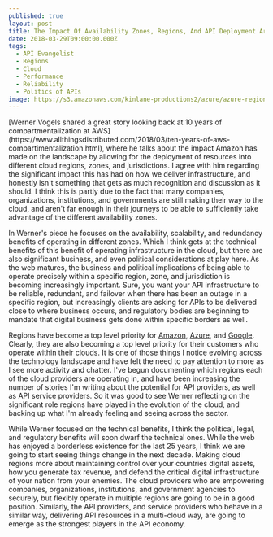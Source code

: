```yaml
---
published: true
layout: post
title: The Impact Of Availability Zones, Regions, And API Deployment Around The Globe
date: 2018-03-29T09:00:00.000Z
tags:
  - API Evangelist
  - Regions
  - Cloud
  - Performance
  - Reliability
  - Politics of APIs
image: https://s3.amazonaws.com/kinlane-productions2/azure/azure-regions-map.png
---
```

<p></p>[Werner Vogels shared a great story looking back at 10 years of compartmentalization at AWS](https://www.allthingsdistributed.com/2018/03/ten-years-of-aws-compartimentalization.html), where he talks about the impact Amazon has made on the landscape by allowing for the deployment of resources into different cloud regions, zones, and jurisdictions. I agree with him regarding the significant impact this has had on how we deliver infrastructure, and honestly isn't something that gets as much recognition and discussion as it should. I think this is partly due to the fact that many companies, organizations, institutions, and governments are still making their way to the cloud, and aren't far enough in their journeys to be able to sufficiently take advantage of the different availability zones.

In Werner's piece he focuses on the availability, scalability, and redundancy benefits of operating in different zones. Which I think gets at the technical benefits of this benefit of operating infrastructure in the cloud, but there are also significant business, and even political considerations at play here. As the web matures, the business and political implications of being able to operate precisely within a specific region, zone, and jurisdiction is becoming increasingly important. Sure, you want your API infrastructure to be reliable, redundant, and failover when there has been an outage in a specific region, but increasingly clients are asking for APIs to be delivered close to where business occurs, and regulatory bodies are beginning to mandate that digital business gets done within specific borders as well.

Regions have become a top level priority for [Amazon](https://aws.amazon.com/about-aws/global-infrastructure/), [Azure](https://azure.microsoft.com/en-us/global-infrastructure/regions/), and [Google](https://cloud.google.com/about/locations/). Clearly, they are also becoming a top level priority for their customers who operate within their clouds. It is one of those things I notice evolving across the technology landscape and have felt the need to pay attention to more as I see more activity and chatter. I've begun documenting which regions each of the cloud providers are operating in, and have been increasing the number of stories I'm writing about the potential for API providers, as well as API service providers. So it was good to see Werner reflecting on the significant role regions have played in the evolution of the cloud, and backing up what I'm already feeling and seeing across the sector.

While Werner focused on the technical benefits, I think the political, legal, and regulatory benefits will soon dwarf the technical ones. While the web has enjoyed a borderless existence for the last 25 years, I think we are going to start seeing things change in the next decade. Making cloud regions more about maintaining control over your countries digital assets, how you generate tax revenue, and defend the critical digital infrastructure of your nation from your enemies. The cloud providers who are empowering companies, organizations, institutions, and government agencies to securely, but flexibly operate in multiple regions are going to be in a good position. Similarly, the API providers, and service providers who behave in a similar way, delivering API resources in a multi-cloud way, are going to emerge as the strongest players in the API economy.

